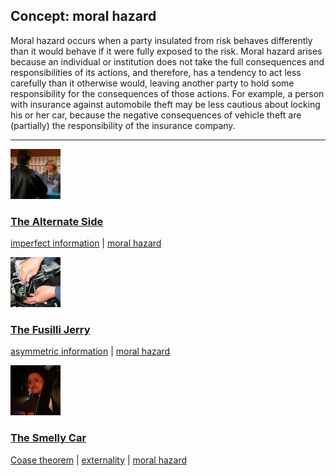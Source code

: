 ## Concept: moral hazard

Moral hazard occurs when a party insulated from risk behaves differently than it would behave if it were fully exposed to the risk. Moral hazard arises because an individual or institution does not take the full consequences and responsibilities of its actions, and therefore, has a tendency to act less carefully than it otherwise would, leaving another party to hold some responsibility for the consequences of those actions. For example, a person with insurance against automobile theft may be less cautious about locking his or her car, because the negative consequences of vehicle theft are (partially) the responsibility of the insurance company.

<hr>
<div class="clip-listing">
<img src="media/icons/alternate_side.jpg" alt="The Alternate Side icon">

### [The Alternate Side](../clip/23/)

[imperfect information](/concept/imperfect-information/) | [moral hazard](/concept/moral-hazard/)
</div>

<div class="clip-listing">
<img src="media/icons/fusilli_jerry_clip2.jpg" alt="The Fusilli Jerry icon">

### [The Fusilli Jerry](../clip/63/)

[asymmetric information](/concept/asymmetric-information/) | [moral hazard](/concept/moral-hazard/)
</div>

<div class="clip-listing">
<img src="media/icons/smelly_car.jpg" alt="The Smelly Car icon">

### [The Smelly Car](../clip/36/)

[Coase theorem](/concept/coase-theorem/) | [externality](/concept/externality/) | [moral hazard](/concept/moral-hazard/)
</div>

